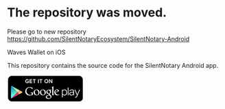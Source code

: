 
# The repository was moved.

Please go to new repository https://github.com/SilentNotaryEcosystem/SilentNotary-Android



Waves Wallet on iOS

This repository contains the source code for the SilentNotary Android app.

[![Get it on Google Play](/images/icon-google-play.png)](https://play.google.com/store/apps/details?id=com.silentnotary)

